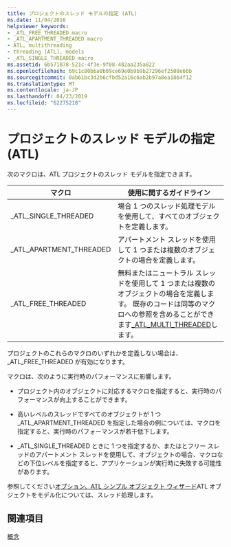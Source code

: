 ```yaml
---
title: プロジェクトのスレッド モデルの指定 (ATL)
ms.date: 11/04/2016
helpviewer_keywords:
- _ATL_FREE_THREADED macro
- _ATL_APARTMENT_THREADED macro
- ATL, multithreading
- threading [ATL], models
- _ATL_SINGLE_THREADED macro
ms.assetid: 6b571078-521c-4f3e-9f08-482aa235a822
ms.openlocfilehash: 69c1c80bba0b09ce69e0b9b9b27296ef2508e60b
ms.sourcegitcommit: 0ab61bc3d2b6cfbd52a16c6ab2b97a8ea1864f12
ms.translationtype: MT
ms.contentlocale: ja-JP
ms.lasthandoff: 04/23/2019
ms.locfileid: "62275218"
---
```

# <a name="specifying-the-threading-model-for-a-project-atl"></a>プロジェクトのスレッド モデルの指定 (ATL)

次のマクロは、ATL プロジェクトのスレッド モデルを指定できます。

|マクロ|使用に関するガイドライン|
|-----------|--------------------------|
|_ATL_SINGLE_THREADED|場合 1 つのスレッド処理モデルを使用して、すべてのオブジェクトを定義します。|
|_ATL_APARTMENT_THREADED|アパートメント スレッドを使用して 1 つまたは複数のオブジェクトの場合を定義します。|
|_ATL_FREE_THREADED|無料またはニュートラル スレッドを使用して 1 つまたは複数のオブジェクトの場合を定義します。 既存のコードは同等のマクロへの参照を含めることができます[_ATL_MULTI_THREADED](reference/compiler-options-macros.md#_atl_multi_threaded)します。|

プロジェクトのこれらのマクロのいずれかを定義しない場合は、_ATL_FREE_THREADED が有効になります。

マクロは、次のように実行時のパフォーマンスに影響します。

- プロジェクト内のオブジェクトに対応するマクロを指定すると、実行時のパフォーマンスが向上することができます。

- 高いレベルのスレッドですべてのオブジェクトが 1 つ _ATL_APARTMENT_THREADED を指定した場合の例については、マクロを指定すると、実行時のパフォーマンスが若干低下します。

- _ATL_SINGLE_THREADED ときに 1 つを指定するか、またはとフリー スレッドのアパートメント スレッドを使用して、オブジェクトの場合、マクロなどの下位レベルを指定すると、アプリケーションが実行時に失敗する可能性があります。

参照してください[オプション、ATL シンプル オブジェクト ウィザード](../atl/reference/options-atl-simple-object-wizard.md)ATL オブジェクトをモデル化については、スレッド処理します。

## <a name="see-also"></a>関連項目

[概念](../atl/active-template-library-atl-concepts.md)
